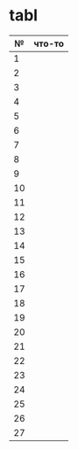 # tabl


| № | что-то |
| ------ | ------ |
|1||  |
|2||  |
|3||  |
|4||  |
|5||  |
|6||  |
|7||  |
|8||  |
|9||  |
|10||  |
|11||  |
|12||  |
|13||  |
|14||  |
|15||  |
|16||  |
|17||  |
|18||  |
|19||  |
|20||  |
|21||  |
|22||  |
|23||  |
|24||  |
|25||  |
|26||  |
|27||  |
